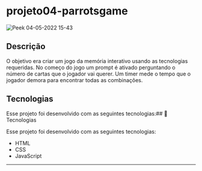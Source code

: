 # projeto04-parrotsgame

![Peek 04-05-2022 15-43](https://user-images.githubusercontent.com/102394141/166829999-40aec623-3fcb-4033-9e47-acd5e4bad877.gif)

## Descrição
O objetivo era criar um jogo da memória interativo usando as tecnologias requeridas. No começo do jogo um prompt é ativado perguntando o número de cartas que o jogador vai querer. Um timer mede o tempo que o jogador demora para encontrar todas as combinações.


##  Tecnologias

Esse projeto foi desenvolvido com as seguintes tecnologias:## 🚀 Tecnologias

Esse projeto foi desenvolvido com as seguintes tecnologias:

- HTML
- CSS
- JavaScript

-----


